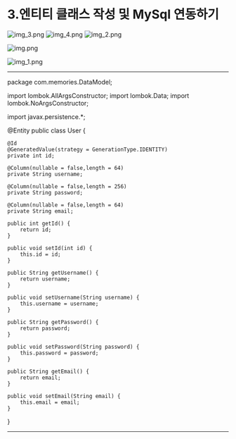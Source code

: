 # 3.엔티티 클래스 작성 및 MySql 연동하기 


![img_3.png](img_3.png)
![img_4.png](img_4.png)
![img_2.png](img_2.png)

![img.png](img.png)


![img_1.png](img_1.png)


***
package com.memories.DataModel;


import lombok.AllArgsConstructor;
import lombok.Data;
import lombok.NoArgsConstructor;

import javax.persistence.*;

@Entity
public class User {

    @Id
    @GeneratedValue(strategy = GenerationType.IDENTITY)
    private int id;

    @Column(nullable = false,length = 64)
    private String username;

    @Column(nullable = false,length = 256)
    private String password;

    @Column(nullable = false,length = 64)
    private String email;

    public int getId() {
        return id;
    }

    public void setId(int id) {
        this.id = id;
    }

    public String getUsername() {
        return username;
    }

    public void setUsername(String username) {
        this.username = username;
    }

    public String getPassword() {
        return password;
    }

    public void setPassword(String password) {
        this.password = password;
    }

    public String getEmail() {
        return email;
    }

    public void setEmail(String email) {
        this.email = email;
    }
}

***